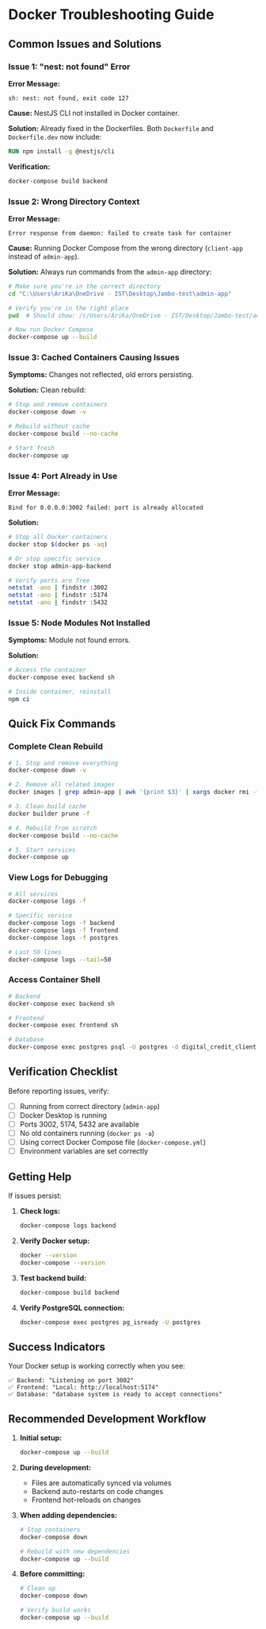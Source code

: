 # Docker Troubleshooting Guide

## Common Issues and Solutions

### Issue 1: "nest: not found" Error

**Error Message:**

```
sh: nest: not found, exit code 127
```

**Cause:** NestJS CLI not installed in Docker container.

**Solution:** Already fixed in the Dockerfiles. Both `Dockerfile` and `Dockerfile.dev` now include:

```dockerfile
RUN npm install -g @nestjs/cli
```

**Verification:**

```bash
docker-compose build backend
```

### Issue 2: Wrong Directory Context

**Error Message:**

```
Error response from daemon: failed to create task for container
```

**Cause:** Running Docker Compose from the wrong directory (`client-app` instead of `admin-app`).

**Solution:** Always run commands from the `admin-app` directory:

```bash
# Make sure you're in the correct directory
cd "C:\Users\AriKa\OneDrive - IST\Desktop\Jambo-test\admin-app"

# Verify you're in the right place
pwd  # Should show: /c/Users/AriKa/OneDrive - IST/Desktop/Jambo-test/admin-app

# Now run Docker Compose
docker-compose up --build
```

### Issue 3: Cached Containers Causing Issues

**Symptoms:** Changes not reflected, old errors persisting.

**Solution:** Clean rebuild:

```bash
# Stop and remove containers
docker-compose down -v

# Rebuild without cache
docker-compose build --no-cache

# Start fresh
docker-compose up
```

### Issue 4: Port Already in Use

**Error Message:**

```
Bind for 0.0.0.0:3002 failed: port is already allocated
```

**Solution:**

```bash
# Stop all Docker containers
docker stop $(docker ps -aq)

# Or stop specific service
docker stop admin-app-backend

# Verify ports are free
netstat -ano | findstr :3002
netstat -ano | findstr :5174
netstat -ano | findstr :5432
```

### Issue 5: Node Modules Not Installed

**Symptoms:** Module not found errors.

**Solution:**

```bash
# Access the container
docker-compose exec backend sh

# Inside container, reinstall
npm ci
```

## Quick Fix Commands

### Complete Clean Rebuild

```bash
# 1. Stop and remove everything
docker-compose down -v

# 2. Remove all related images
docker images | grep admin-app | awk '{print $3}' | xargs docker rmi -f

# 3. Clean build cache
docker builder prune -f

# 4. Rebuild from scratch
docker-compose build --no-cache

# 5. Start services
docker-compose up
```

### View Logs for Debugging

```bash
# All services
docker-compose logs -f

# Specific service
docker-compose logs -f backend
docker-compose logs -f frontend
docker-compose logs -f postgres

# Last 50 lines
docker-compose logs --tail=50
```

### Access Container Shell

```bash
# Backend
docker-compose exec backend sh

# Frontend
docker-compose exec frontend sh

# Database
docker-compose exec postgres psql -U postgres -d digital_credit_client
```

## Verification Checklist

Before reporting issues, verify:

- [ ] Running from correct directory (`admin-app`)
- [ ] Docker Desktop is running
- [ ] Ports 3002, 5174, 5432 are available
- [ ] No old containers running (`docker ps -a`)
- [ ] Using correct Docker Compose file (`docker-compose.yml`)
- [ ] Environment variables are set correctly

## Getting Help

If issues persist:

1. **Check logs:**

   ```bash
   docker-compose logs backend
   ```

2. **Verify Docker setup:**

   ```bash
   docker --version
   docker-compose --version
   ```

3. **Test backend build:**

   ```bash
   docker-compose build backend
   ```

4. **Verify PostgreSQL connection:**
   ```bash
   docker-compose exec postgres pg_isready -U postgres
   ```

## Success Indicators

Your Docker setup is working correctly when you see:

```
✅ Backend: "Listening on port 3002"
✅ Frontend: "Local: http://localhost:5174"
✅ Database: "database system is ready to accept connections"
```

## Recommended Development Workflow

1. **Initial setup:**

   ```bash
   docker-compose up --build
   ```

2. **During development:**

   - Files are automatically synced via volumes
   - Backend auto-restarts on code changes
   - Frontend hot-reloads on changes

3. **When adding dependencies:**

   ```bash
   # Stop containers
   docker-compose down

   # Rebuild with new dependencies
   docker-compose up --build
   ```

4. **Before committing:**

   ```bash
   # Clean up
   docker-compose down

   # Verify build works
   docker-compose up --build
   ```

